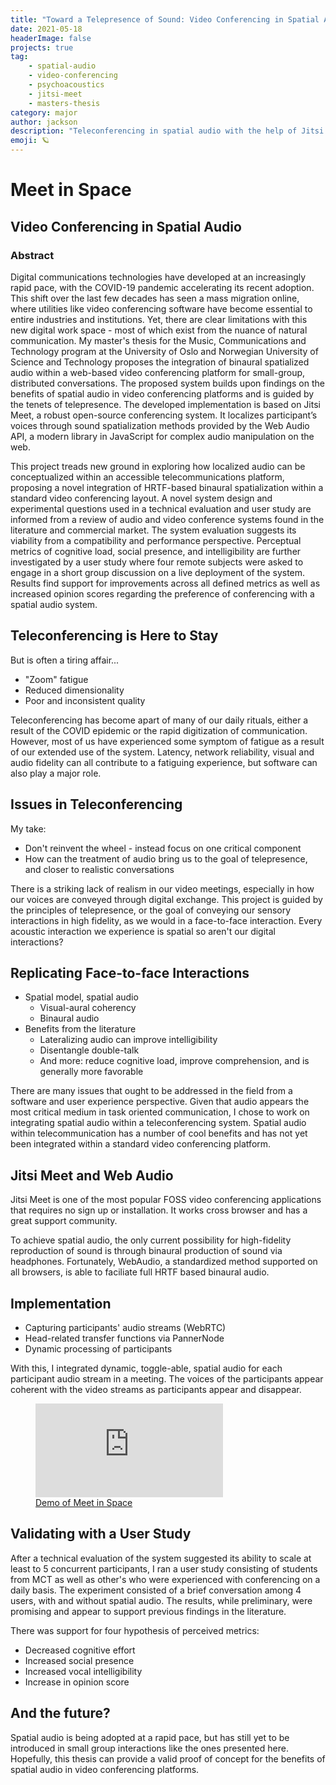 ```yaml
---
title: "Toward a Telepresence of Sound: Video Conferencing in Spatial Audio"
date: 2021-05-18
headerImage: false
projects: true
tag:
    - spatial-audio
    - video-conferencing
    - psychoacoustics
    - jitsi-meet
    - masters-thesis
category: major
author: jackson
description: "Teleconferencing in spatial audio with the help of Jitsi Meet and Web Audio"
emoji: 🪐
---
```


# Meet in Space

## Video Conferencing in Spatial Audio

### Abstract

Digital communications technologies have developed at an increasingly rapid pace, with the COVID-19 pandemic accelerating its recent adoption. This shift over the last few decades has seen a mass migration online, where utilities like video conferencing software have become essential to entire industries and institutions. Yet, there are clear limitations with this new digital work space - most of which exist from the nuance of natural communication. My master's thesis for the Music, Communications and Technology program at the University of Oslo and Norwegian University of Science and Technology proposes the integration of binaural spatialized audio within a web-based video conferencing platform for small-group, distributed conversations. The proposed system builds upon findings on the benefits of spatial audio in video conferencing platforms and is guided by the tenets of telepresence. The developed implementation is based on Jitsi Meet, a robust open-source conferencing system. It localizes participant’s voices through sound spatialization methods provided by the Web Audio API, a modern library in JavaScript for complex audio manipulation on the web.

This project treads new ground in exploring how localized audio can be conceptualized within an accessible telecommunications platform, proposing a novel integration of HRTF-based binaural spatialization within a standard video conferencing layout. A novel system design and experimental questions used in a technical evaluation and user study are informed from a review of audio and video conference systems found in the literature and commercial market. The system evaluation suggests its viability from a compatibility and performance perspective. Perceptual metrics of cognitive load, social presence, and intelligibility are further investigated by a user study where four remote subjects were asked to engage in a short group discussion on a live deployment of the system. Results find support for improvements across all defined metrics as well as increased opinion scores regarding the preference of conferencing with a spatial audio system.

## Teleconferencing is Here to Stay

But is often a tiring affair...

-   "Zoom" fatigue
-   Reduced dimensionality
-   Poor and inconsistent quality

Teleconferencing has become apart of many of our daily rituals, either a result of the COVID epidemic or the rapid digitization of communication. However, most of us have experienced some symptom of fatigue as a result of our extended use of the system. Latency, network reliability, visual and audio fidelity can all contribute to a fatiguing experience, but software can also play a major role.

## Issues in Teleconferencing

My take:

-   Don't reinvent the wheel - instead focus on one critical component
-   How can the treatment of audio bring us to the goal of telepresence, and closer to realistic conversations

There is a striking lack of realism in our video meetings, especially in how our voices are conveyed through digital exchange. This project is guided by the principles of telepresence, or the goal of conveying our sensory interactions in high fidelity, as we would in a face-to-face interaction. Every acoustic interaction we experience is spatial so aren't our digital interactions?

## Replicating Face-to-face Interactions

-   Spatial model, spatial audio
    -   Visual-aural coherency
    -   Binaural audio
-   Benefits from the literature
    -   Lateralizing audio can improve intelligibility
    -   Disentangle double-talk
    -   And more: reduce cognitive load, improve comprehension, and is generally more favorable

There are many issues that ought to be addressed in the field from a software and user experience perspective. Given that audio appears the most critical medium in task oriented communication, I chose to work on integrating spatial audio within a teleconferencing system. Spatial audio within telecommunication has a number of cool benefits and has not yet been integrated within a standard video conferencing platform.

## Jitsi Meet and Web Audio

Jitsi Meet is one of the most popular FOSS video conferencing applications that requires no sign up or installation. It works cross browser and has a great support community.

To achieve spatial audio, the only current possibility for high-fidelity reproduction of sound is through binaural production of sound via headphones. Fortunately, WebAudio, a standardized method supported on all browsers, is able to faciliate full HRTF based binaural audio.

## Implementation

-   Capturing participants' audio streams (WebRTC)
-   Head-related transfer functions via PannerNode
-   Dynamic processing of participants

With this, I integrated dynamic, toggle-able, spatial audio for each participant audio stream in a meeting. The voices of the participants appear coherent with the video streams as participants appear and disappear.

<figure>
    <div class="iframe-wrapper pb-169">
        <iframe title="vimeo-player" src="https://player.vimeo.com/video/548286337?h=e82ab81d30&title=0&byline=0&portrait=0" frameborder="0" allowfullscreen></iframe>
    </div>
    <figcaption><a href="https://vimeo.com/548286337">Demo of Meet in Space</a></figcaption>
</figure>

## Validating with a User Study

After a technical evaluation of the system suggested its ability to scale at least to 5 concurrent participants, I ran a user study consisting of students from MCT as well as other's who were experienced with conferencing on a daily basis. The experiment consisted of a brief conversation among 4 users, with and without spatial audio. The results, while preliminary, were promising and appear to support previous findings in the literature.

There was support for four hypothesis of perceived metrics:

-   Decreased cognitive effort
-   Increased social presence
-   Increased vocal intelligibility
-   Increase in opinion score

## And the future?

Spatial audio is being adopted at a rapid pace, but has still yet to be introduced in small group interactions like the ones presented here. Hopefully, this thesis can provide a valid proof of concept for the benefits of spatial audio in video conferencing platforms.
